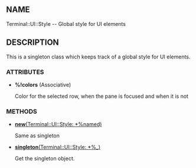 ## NAME

Terminal::UI::Style -- Global style for UI elements

## DESCRIPTION

This is a singleton class which keeps track of a global style for UI elements.

### ATTRIBUTES

* **%!colors** (Associative)

  Color for the selected row, when the pane is focused and when it is not


### METHODS

* [**new**(Terminal::UI::Style: *%named)](https://git.sr.ht/~bduggan/raku-terminal-ui/tree/0.0.13/lib/Terminal/UI/Style.rakumod#L13)

  Same as singleton

* [**singleton**(Terminal::UI::Style: *%_)](https://git.sr.ht/~bduggan/raku-terminal-ui/tree/0.0.13/lib/Terminal/UI/Style.rakumod#L18)

  Get the singleton object.
